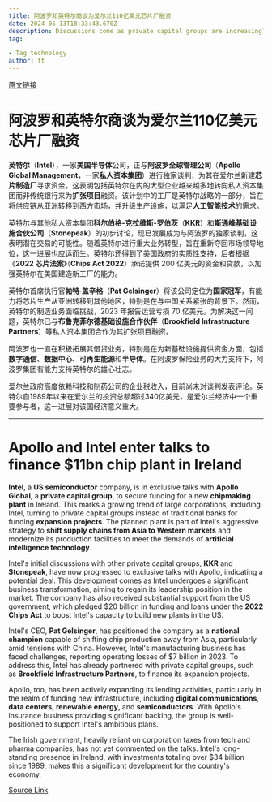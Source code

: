 ```yaml
---
title: 阿波罗和英特尔商谈为爱尔兰110亿美元芯片厂融资
date: 2024-05-13T18:33:43.670Z
description: Discussions come as private capital groups are increasingly tapped by large corporations to fund expansions
tag: 

- Tag technology
author: ft
---
```


[原文链接](https://ft.com/content/814b07ed-d557-4ae7-bef2-1bd2a0dc5763)

# **阿波罗**和**英特尔**商谈为爱尔兰110亿美元芯片厂融资

**英特尔**（**Intel**），一家**美国半导体**公司，正与**阿波罗全球管理公司**（**Apollo Global Management**，一家**私人资本集团**）进行独家谈判，为其在爱尔兰新建**芯片制造厂**寻求资金。这表明包括英特尔在内的大型企业越来越多地转向私人资本集团而非传统银行来为**扩张项目**融资。该计划中的工厂是英特尔战略的一部分，旨在将供应链从亚洲转移到西方市场，并升级生产设施，以满足**人工智能技术**的需求。

英特尔与其他私人资本集团**科尔伯格-克拉维斯-罗伯茨**（**KKR**）和**斯通峰基础设施合伙公司**（**Stonepeak**）的初步讨论，现已发展成为与阿波罗的独家谈判，这表明潜在交易的可能性。随着英特尔进行重大业务转型，旨在重新夺回市场领导地位，这一进展也应运而生。英特尔还得到了美国政府的实质性支持，后者根据《**2022 芯片法案**》（**Chips Act 2022**）承诺提供 200 亿美元的资金和贷款，以加强英特尔在美国建造新工厂的能力。

英特尔首席执行官**帕特·盖辛格**（**Pat Gelsinger**）将该公司定位为**国家冠军**，有能力将芯片生产从亚洲转移到其他地区，特别是在与中国关系紧张的背景下。然而，英特尔的制造业务面临挑战，2023 年报告运营亏损 70 亿美元。为解决这一问题，英特尔已与**布鲁克菲尔德基础设施合作伙伴**（**Brookfield Infrastructure Partners**）等私人资本集团合作为其扩张项目融资。

阿波罗也一直在积极拓展其借贷业务，特别是在为新基础设施提供资金方面，包括**数字通信**、**数据中心**、**可再生能源**和**半导体**。在阿波罗保险业务的大力支持下，阿波罗集团有能力支持英特尔的雄心壮志。

爱尔兰政府高度依赖科技和制药公司的企业税收入，目前尚未对谈判发表评论。英特尔自1989年以来在爱尔兰的投资总额超过340亿美元，是爱尔兰经济中一个重要参与者，这一进展对该国经济意义重大。

---

# Apollo and Intel enter talks to finance $11bn chip plant in Ireland

**Intel**, a **US semiconductor** company, is in exclusive talks with **Apollo Global**, a **private capital group**, to secure funding for a new **chipmaking plant** in Ireland. This marks a growing trend of large corporations, including Intel, turning to private capital groups instead of traditional banks for funding **expansion projects**. The planned plant is part of Intel's aggressive strategy to **shift supply chains from Asia to Western markets** and modernize its production facilities to meet the demands of **artificial intelligence technology**. 

Intel's initial discussions with other private capital groups, **KKR** and **Stonepeak**, have now progressed to exclusive talks with Apollo, indicating a potential deal. This development comes as Intel undergoes a significant business transformation, aiming to regain its leadership position in the market. The company has also received substantial support from the US government, which pledged $20 billion in funding and loans under the **2022 Chips Act** to boost Intel's capacity to build new plants in the US. 

Intel's CEO, **Pat Gelsinger**, has positioned the company as a **national champion** capable of shifting chip production away from Asia, particularly amid tensions with China. However, Intel's manufacturing business has faced challenges, reporting operating losses of $7 billion in 2023. To address this, Intel has already partnered with private capital groups, such as **Brookfield Infrastructure Partners**, to finance its expansion projects. 

Apollo, too, has been actively expanding its lending activities, particularly in the realm of funding new infrastructure, including **digital communications**, **data centers**, **renewable energy**, and **semiconductors**. With Apollo's insurance business providing significant backing, the group is well-positioned to support Intel's ambitious plans. 

The Irish government, heavily reliant on corporation taxes from tech and pharma companies, has not yet commented on the talks. Intel's long-standing presence in Ireland, with investments totaling over $34 billion since 1989, makes this a significant development for the country's economy.

[Source Link](https://ft.com/content/814b07ed-d557-4ae7-bef2-1bd2a0dc5763)

